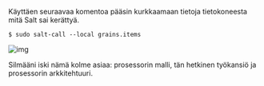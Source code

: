Käyttäen seuraavaa komentoa pääsin kurkkaamaan tietoja tietokoneesta mitä Salt sai kerättyä.   

```$ sudo salt-call --local grains.items```  

![img](./grains.png)

Silmääni iski nämä kolme asiaa: prosessorin malli, tän hetkinen työkansiö ja prosessorin arkkitehtuuri.
